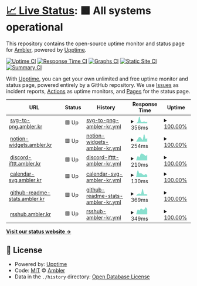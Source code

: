 # [📈 Live Status](https://apps.status.ambler.kr): <!--live status--> **🟩 All systems operational**

This repository contains the open-source uptime monitor and status page for [Ambler](https://ambler.kr), powered by [Upptime](https://github.com/upptime/upptime).

[![Uptime CI](https://github.com/amblerkr/apps.status/workflows/Uptime%20CI/badge.svg)](https://github.com/amblerkr/apps.status/actions?query=workflow%3A%22Uptime+CI%22)
[![Response Time CI](https://github.com/amblerkr/apps.status/workflows/Response%20Time%20CI/badge.svg)](https://github.com/amblerkr/apps.status/actions?query=workflow%3A%22Response+Time+CI%22)
[![Graphs CI](https://github.com/amblerkr/apps.status/workflows/Graphs%20CI/badge.svg)](https://github.com/amblerkr/apps.status/actions?query=workflow%3A%22Graphs+CI%22)
[![Static Site CI](https://github.com/amblerkr/apps.status/workflows/Static%20Site%20CI/badge.svg)](https://github.com/amblerkr/apps.status/actions?query=workflow%3A%22Static+Site+CI%22)
[![Summary CI](https://github.com/amblerkr/apps.status/workflows/Summary%20CI/badge.svg)](https://github.com/amblerkr/apps.status/actions?query=workflow%3A%22Summary+CI%22)

With [Upptime](https://upptime.js.org), you can get your own unlimited and free uptime monitor and status page, powered entirely by a GitHub repository. We use [Issues](https://github.com/amblerkr/apps.status/issues) as incident reports, [Actions](https://github.com/amblerkr/apps.status/actions) as uptime monitors, and [Pages](https://apps.status.ambler.kr) for the status page.

<!--start: status pages-->
<!-- This summary is generated by Upptime (https://github.com/upptime/upptime) -->
<!-- Do not edit this manually, your changes will be overwritten -->
<!-- prettier-ignore -->
| URL | Status | History | Response Time | Uptime |
| --- | ------ | ------- | ------------- | ------ |
| <img alt="" src="https://icons.duckduckgo.com/ip3/svg-to-png.ambler.kr.ico" height="13"> [svg-to-png.ambler.kr](https://svg-to-png.ambler.kr/) | 🟩 Up | [svg-to-png-ambler-kr.yml](https://github.com/amblerkr/apps.status/commits/HEAD/history/svg-to-png-ambler-kr.yml) | <details><summary><img alt="Response time graph" src="./graphs/svg-to-png-ambler-kr/response-time-week.png" height="20"> 356ms</summary><br><a href="https://apps.status.ambler.kr/history/svg-to-png-ambler-kr"><img alt="Response time 272" src="https://img.shields.io/endpoint?url=https%3A%2F%2Fraw.githubusercontent.com%2Famblerkr%2Fapps.status%2FHEAD%2Fapi%2Fsvg-to-png-ambler-kr%2Fresponse-time.json"></a><br><a href="https://apps.status.ambler.kr/history/svg-to-png-ambler-kr"><img alt="24-hour response time 246" src="https://img.shields.io/endpoint?url=https%3A%2F%2Fraw.githubusercontent.com%2Famblerkr%2Fapps.status%2FHEAD%2Fapi%2Fsvg-to-png-ambler-kr%2Fresponse-time-day.json"></a><br><a href="https://apps.status.ambler.kr/history/svg-to-png-ambler-kr"><img alt="7-day response time 356" src="https://img.shields.io/endpoint?url=https%3A%2F%2Fraw.githubusercontent.com%2Famblerkr%2Fapps.status%2FHEAD%2Fapi%2Fsvg-to-png-ambler-kr%2Fresponse-time-week.json"></a><br><a href="https://apps.status.ambler.kr/history/svg-to-png-ambler-kr"><img alt="30-day response time 285" src="https://img.shields.io/endpoint?url=https%3A%2F%2Fraw.githubusercontent.com%2Famblerkr%2Fapps.status%2FHEAD%2Fapi%2Fsvg-to-png-ambler-kr%2Fresponse-time-month.json"></a><br><a href="https://apps.status.ambler.kr/history/svg-to-png-ambler-kr"><img alt="1-year response time 279" src="https://img.shields.io/endpoint?url=https%3A%2F%2Fraw.githubusercontent.com%2Famblerkr%2Fapps.status%2FHEAD%2Fapi%2Fsvg-to-png-ambler-kr%2Fresponse-time-year.json"></a></details> | <details><summary><a href="https://apps.status.ambler.kr/history/svg-to-png-ambler-kr">100.00%</a></summary><a href="https://apps.status.ambler.kr/history/svg-to-png-ambler-kr"><img alt="All-time uptime 100.00%" src="https://img.shields.io/endpoint?url=https%3A%2F%2Fraw.githubusercontent.com%2Famblerkr%2Fapps.status%2FHEAD%2Fapi%2Fsvg-to-png-ambler-kr%2Fuptime.json"></a><br><a href="https://apps.status.ambler.kr/history/svg-to-png-ambler-kr"><img alt="24-hour uptime 100.00%" src="https://img.shields.io/endpoint?url=https%3A%2F%2Fraw.githubusercontent.com%2Famblerkr%2Fapps.status%2FHEAD%2Fapi%2Fsvg-to-png-ambler-kr%2Fuptime-day.json"></a><br><a href="https://apps.status.ambler.kr/history/svg-to-png-ambler-kr"><img alt="7-day uptime 100.00%" src="https://img.shields.io/endpoint?url=https%3A%2F%2Fraw.githubusercontent.com%2Famblerkr%2Fapps.status%2FHEAD%2Fapi%2Fsvg-to-png-ambler-kr%2Fuptime-week.json"></a><br><a href="https://apps.status.ambler.kr/history/svg-to-png-ambler-kr"><img alt="30-day uptime 100.00%" src="https://img.shields.io/endpoint?url=https%3A%2F%2Fraw.githubusercontent.com%2Famblerkr%2Fapps.status%2FHEAD%2Fapi%2Fsvg-to-png-ambler-kr%2Fuptime-month.json"></a><br><a href="https://apps.status.ambler.kr/history/svg-to-png-ambler-kr"><img alt="1-year uptime 100.00%" src="https://img.shields.io/endpoint?url=https%3A%2F%2Fraw.githubusercontent.com%2Famblerkr%2Fapps.status%2FHEAD%2Fapi%2Fsvg-to-png-ambler-kr%2Fuptime-year.json"></a></details>
| <img alt="" src="https://icons.duckduckgo.com/ip3/notion-widgets.ambler.kr.ico" height="13"> [notion-widgets.ambler.kr](https://notion-widgets.ambler.kr/) | 🟩 Up | [notion-widgets-ambler-kr.yml](https://github.com/amblerkr/apps.status/commits/HEAD/history/notion-widgets-ambler-kr.yml) | <details><summary><img alt="Response time graph" src="./graphs/notion-widgets-ambler-kr/response-time-week.png" height="20"> 254ms</summary><br><a href="https://apps.status.ambler.kr/history/notion-widgets-ambler-kr"><img alt="Response time 246" src="https://img.shields.io/endpoint?url=https%3A%2F%2Fraw.githubusercontent.com%2Famblerkr%2Fapps.status%2FHEAD%2Fapi%2Fnotion-widgets-ambler-kr%2Fresponse-time.json"></a><br><a href="https://apps.status.ambler.kr/history/notion-widgets-ambler-kr"><img alt="24-hour response time 242" src="https://img.shields.io/endpoint?url=https%3A%2F%2Fraw.githubusercontent.com%2Famblerkr%2Fapps.status%2FHEAD%2Fapi%2Fnotion-widgets-ambler-kr%2Fresponse-time-day.json"></a><br><a href="https://apps.status.ambler.kr/history/notion-widgets-ambler-kr"><img alt="7-day response time 254" src="https://img.shields.io/endpoint?url=https%3A%2F%2Fraw.githubusercontent.com%2Famblerkr%2Fapps.status%2FHEAD%2Fapi%2Fnotion-widgets-ambler-kr%2Fresponse-time-week.json"></a><br><a href="https://apps.status.ambler.kr/history/notion-widgets-ambler-kr"><img alt="30-day response time 249" src="https://img.shields.io/endpoint?url=https%3A%2F%2Fraw.githubusercontent.com%2Famblerkr%2Fapps.status%2FHEAD%2Fapi%2Fnotion-widgets-ambler-kr%2Fresponse-time-month.json"></a><br><a href="https://apps.status.ambler.kr/history/notion-widgets-ambler-kr"><img alt="1-year response time 251" src="https://img.shields.io/endpoint?url=https%3A%2F%2Fraw.githubusercontent.com%2Famblerkr%2Fapps.status%2FHEAD%2Fapi%2Fnotion-widgets-ambler-kr%2Fresponse-time-year.json"></a></details> | <details><summary><a href="https://apps.status.ambler.kr/history/notion-widgets-ambler-kr">100.00%</a></summary><a href="https://apps.status.ambler.kr/history/notion-widgets-ambler-kr"><img alt="All-time uptime 100.00%" src="https://img.shields.io/endpoint?url=https%3A%2F%2Fraw.githubusercontent.com%2Famblerkr%2Fapps.status%2FHEAD%2Fapi%2Fnotion-widgets-ambler-kr%2Fuptime.json"></a><br><a href="https://apps.status.ambler.kr/history/notion-widgets-ambler-kr"><img alt="24-hour uptime 100.00%" src="https://img.shields.io/endpoint?url=https%3A%2F%2Fraw.githubusercontent.com%2Famblerkr%2Fapps.status%2FHEAD%2Fapi%2Fnotion-widgets-ambler-kr%2Fuptime-day.json"></a><br><a href="https://apps.status.ambler.kr/history/notion-widgets-ambler-kr"><img alt="7-day uptime 100.00%" src="https://img.shields.io/endpoint?url=https%3A%2F%2Fraw.githubusercontent.com%2Famblerkr%2Fapps.status%2FHEAD%2Fapi%2Fnotion-widgets-ambler-kr%2Fuptime-week.json"></a><br><a href="https://apps.status.ambler.kr/history/notion-widgets-ambler-kr"><img alt="30-day uptime 100.00%" src="https://img.shields.io/endpoint?url=https%3A%2F%2Fraw.githubusercontent.com%2Famblerkr%2Fapps.status%2FHEAD%2Fapi%2Fnotion-widgets-ambler-kr%2Fuptime-month.json"></a><br><a href="https://apps.status.ambler.kr/history/notion-widgets-ambler-kr"><img alt="1-year uptime 100.00%" src="https://img.shields.io/endpoint?url=https%3A%2F%2Fraw.githubusercontent.com%2Famblerkr%2Fapps.status%2FHEAD%2Fapi%2Fnotion-widgets-ambler-kr%2Fuptime-year.json"></a></details>
| <img alt="" src="https://icons.duckduckgo.com/ip3/discord-ifttt.ambler.kr.ico" height="13"> [discord-ifttt.ambler.kr](https://discord-ifttt.ambler.kr/) | 🟩 Up | [discord-ifttt-ambler-kr.yml](https://github.com/amblerkr/apps.status/commits/HEAD/history/discord-ifttt-ambler-kr.yml) | <details><summary><img alt="Response time graph" src="./graphs/discord-ifttt-ambler-kr/response-time-week.png" height="20"> 210ms</summary><br><a href="https://apps.status.ambler.kr/history/discord-ifttt-ambler-kr"><img alt="Response time 250" src="https://img.shields.io/endpoint?url=https%3A%2F%2Fraw.githubusercontent.com%2Famblerkr%2Fapps.status%2FHEAD%2Fapi%2Fdiscord-ifttt-ambler-kr%2Fresponse-time.json"></a><br><a href="https://apps.status.ambler.kr/history/discord-ifttt-ambler-kr"><img alt="24-hour response time 230" src="https://img.shields.io/endpoint?url=https%3A%2F%2Fraw.githubusercontent.com%2Famblerkr%2Fapps.status%2FHEAD%2Fapi%2Fdiscord-ifttt-ambler-kr%2Fresponse-time-day.json"></a><br><a href="https://apps.status.ambler.kr/history/discord-ifttt-ambler-kr"><img alt="7-day response time 210" src="https://img.shields.io/endpoint?url=https%3A%2F%2Fraw.githubusercontent.com%2Famblerkr%2Fapps.status%2FHEAD%2Fapi%2Fdiscord-ifttt-ambler-kr%2Fresponse-time-week.json"></a><br><a href="https://apps.status.ambler.kr/history/discord-ifttt-ambler-kr"><img alt="30-day response time 251" src="https://img.shields.io/endpoint?url=https%3A%2F%2Fraw.githubusercontent.com%2Famblerkr%2Fapps.status%2FHEAD%2Fapi%2Fdiscord-ifttt-ambler-kr%2Fresponse-time-month.json"></a><br><a href="https://apps.status.ambler.kr/history/discord-ifttt-ambler-kr"><img alt="1-year response time 263" src="https://img.shields.io/endpoint?url=https%3A%2F%2Fraw.githubusercontent.com%2Famblerkr%2Fapps.status%2FHEAD%2Fapi%2Fdiscord-ifttt-ambler-kr%2Fresponse-time-year.json"></a></details> | <details><summary><a href="https://apps.status.ambler.kr/history/discord-ifttt-ambler-kr">100.00%</a></summary><a href="https://apps.status.ambler.kr/history/discord-ifttt-ambler-kr"><img alt="All-time uptime 100.00%" src="https://img.shields.io/endpoint?url=https%3A%2F%2Fraw.githubusercontent.com%2Famblerkr%2Fapps.status%2FHEAD%2Fapi%2Fdiscord-ifttt-ambler-kr%2Fuptime.json"></a><br><a href="https://apps.status.ambler.kr/history/discord-ifttt-ambler-kr"><img alt="24-hour uptime 100.00%" src="https://img.shields.io/endpoint?url=https%3A%2F%2Fraw.githubusercontent.com%2Famblerkr%2Fapps.status%2FHEAD%2Fapi%2Fdiscord-ifttt-ambler-kr%2Fuptime-day.json"></a><br><a href="https://apps.status.ambler.kr/history/discord-ifttt-ambler-kr"><img alt="7-day uptime 100.00%" src="https://img.shields.io/endpoint?url=https%3A%2F%2Fraw.githubusercontent.com%2Famblerkr%2Fapps.status%2FHEAD%2Fapi%2Fdiscord-ifttt-ambler-kr%2Fuptime-week.json"></a><br><a href="https://apps.status.ambler.kr/history/discord-ifttt-ambler-kr"><img alt="30-day uptime 100.00%" src="https://img.shields.io/endpoint?url=https%3A%2F%2Fraw.githubusercontent.com%2Famblerkr%2Fapps.status%2FHEAD%2Fapi%2Fdiscord-ifttt-ambler-kr%2Fuptime-month.json"></a><br><a href="https://apps.status.ambler.kr/history/discord-ifttt-ambler-kr"><img alt="1-year uptime 100.00%" src="https://img.shields.io/endpoint?url=https%3A%2F%2Fraw.githubusercontent.com%2Famblerkr%2Fapps.status%2FHEAD%2Fapi%2Fdiscord-ifttt-ambler-kr%2Fuptime-year.json"></a></details>
| <img alt="" src="https://icons.duckduckgo.com/ip3/calendar-svg.ambler.kr.ico" height="13"> [calendar-svg.ambler.kr](https://calendar-svg.ambler.kr/) | 🟩 Up | [calendar-svg-ambler-kr.yml](https://github.com/amblerkr/apps.status/commits/HEAD/history/calendar-svg-ambler-kr.yml) | <details><summary><img alt="Response time graph" src="./graphs/calendar-svg-ambler-kr/response-time-week.png" height="20"> 130ms</summary><br><a href="https://apps.status.ambler.kr/history/calendar-svg-ambler-kr"><img alt="Response time 216" src="https://img.shields.io/endpoint?url=https%3A%2F%2Fraw.githubusercontent.com%2Famblerkr%2Fapps.status%2FHEAD%2Fapi%2Fcalendar-svg-ambler-kr%2Fresponse-time.json"></a><br><a href="https://apps.status.ambler.kr/history/calendar-svg-ambler-kr"><img alt="24-hour response time 69" src="https://img.shields.io/endpoint?url=https%3A%2F%2Fraw.githubusercontent.com%2Famblerkr%2Fapps.status%2FHEAD%2Fapi%2Fcalendar-svg-ambler-kr%2Fresponse-time-day.json"></a><br><a href="https://apps.status.ambler.kr/history/calendar-svg-ambler-kr"><img alt="7-day response time 130" src="https://img.shields.io/endpoint?url=https%3A%2F%2Fraw.githubusercontent.com%2Famblerkr%2Fapps.status%2FHEAD%2Fapi%2Fcalendar-svg-ambler-kr%2Fresponse-time-week.json"></a><br><a href="https://apps.status.ambler.kr/history/calendar-svg-ambler-kr"><img alt="30-day response time 249" src="https://img.shields.io/endpoint?url=https%3A%2F%2Fraw.githubusercontent.com%2Famblerkr%2Fapps.status%2FHEAD%2Fapi%2Fcalendar-svg-ambler-kr%2Fresponse-time-month.json"></a><br><a href="https://apps.status.ambler.kr/history/calendar-svg-ambler-kr"><img alt="1-year response time 222" src="https://img.shields.io/endpoint?url=https%3A%2F%2Fraw.githubusercontent.com%2Famblerkr%2Fapps.status%2FHEAD%2Fapi%2Fcalendar-svg-ambler-kr%2Fresponse-time-year.json"></a></details> | <details><summary><a href="https://apps.status.ambler.kr/history/calendar-svg-ambler-kr">100.00%</a></summary><a href="https://apps.status.ambler.kr/history/calendar-svg-ambler-kr"><img alt="All-time uptime 100.00%" src="https://img.shields.io/endpoint?url=https%3A%2F%2Fraw.githubusercontent.com%2Famblerkr%2Fapps.status%2FHEAD%2Fapi%2Fcalendar-svg-ambler-kr%2Fuptime.json"></a><br><a href="https://apps.status.ambler.kr/history/calendar-svg-ambler-kr"><img alt="24-hour uptime 100.00%" src="https://img.shields.io/endpoint?url=https%3A%2F%2Fraw.githubusercontent.com%2Famblerkr%2Fapps.status%2FHEAD%2Fapi%2Fcalendar-svg-ambler-kr%2Fuptime-day.json"></a><br><a href="https://apps.status.ambler.kr/history/calendar-svg-ambler-kr"><img alt="7-day uptime 100.00%" src="https://img.shields.io/endpoint?url=https%3A%2F%2Fraw.githubusercontent.com%2Famblerkr%2Fapps.status%2FHEAD%2Fapi%2Fcalendar-svg-ambler-kr%2Fuptime-week.json"></a><br><a href="https://apps.status.ambler.kr/history/calendar-svg-ambler-kr"><img alt="30-day uptime 100.00%" src="https://img.shields.io/endpoint?url=https%3A%2F%2Fraw.githubusercontent.com%2Famblerkr%2Fapps.status%2FHEAD%2Fapi%2Fcalendar-svg-ambler-kr%2Fuptime-month.json"></a><br><a href="https://apps.status.ambler.kr/history/calendar-svg-ambler-kr"><img alt="1-year uptime 100.00%" src="https://img.shields.io/endpoint?url=https%3A%2F%2Fraw.githubusercontent.com%2Famblerkr%2Fapps.status%2FHEAD%2Fapi%2Fcalendar-svg-ambler-kr%2Fuptime-year.json"></a></details>
| <img alt="" src="https://icons.duckduckgo.com/ip3/github-readme-stats.ambler.kr.ico" height="13"> [github-readme-stats.ambler.kr](https://github-readme-stats.ambler.kr/api?username=amblerkr) | 🟩 Up | [github-readme-stats-ambler-kr.yml](https://github.com/amblerkr/apps.status/commits/HEAD/history/github-readme-stats-ambler-kr.yml) | <details><summary><img alt="Response time graph" src="./graphs/github-readme-stats-ambler-kr/response-time-week.png" height="20"> 369ms</summary><br><a href="https://apps.status.ambler.kr/history/github-readme-stats-ambler-kr"><img alt="Response time 801" src="https://img.shields.io/endpoint?url=https%3A%2F%2Fraw.githubusercontent.com%2Famblerkr%2Fapps.status%2FHEAD%2Fapi%2Fgithub-readme-stats-ambler-kr%2Fresponse-time.json"></a><br><a href="https://apps.status.ambler.kr/history/github-readme-stats-ambler-kr"><img alt="24-hour response time 187" src="https://img.shields.io/endpoint?url=https%3A%2F%2Fraw.githubusercontent.com%2Famblerkr%2Fapps.status%2FHEAD%2Fapi%2Fgithub-readme-stats-ambler-kr%2Fresponse-time-day.json"></a><br><a href="https://apps.status.ambler.kr/history/github-readme-stats-ambler-kr"><img alt="7-day response time 369" src="https://img.shields.io/endpoint?url=https%3A%2F%2Fraw.githubusercontent.com%2Famblerkr%2Fapps.status%2FHEAD%2Fapi%2Fgithub-readme-stats-ambler-kr%2Fresponse-time-week.json"></a><br><a href="https://apps.status.ambler.kr/history/github-readme-stats-ambler-kr"><img alt="30-day response time 851" src="https://img.shields.io/endpoint?url=https%3A%2F%2Fraw.githubusercontent.com%2Famblerkr%2Fapps.status%2FHEAD%2Fapi%2Fgithub-readme-stats-ambler-kr%2Fresponse-time-month.json"></a><br><a href="https://apps.status.ambler.kr/history/github-readme-stats-ambler-kr"><img alt="1-year response time 789" src="https://img.shields.io/endpoint?url=https%3A%2F%2Fraw.githubusercontent.com%2Famblerkr%2Fapps.status%2FHEAD%2Fapi%2Fgithub-readme-stats-ambler-kr%2Fresponse-time-year.json"></a></details> | <details><summary><a href="https://apps.status.ambler.kr/history/github-readme-stats-ambler-kr">100.00%</a></summary><a href="https://apps.status.ambler.kr/history/github-readme-stats-ambler-kr"><img alt="All-time uptime 100.00%" src="https://img.shields.io/endpoint?url=https%3A%2F%2Fraw.githubusercontent.com%2Famblerkr%2Fapps.status%2FHEAD%2Fapi%2Fgithub-readme-stats-ambler-kr%2Fuptime.json"></a><br><a href="https://apps.status.ambler.kr/history/github-readme-stats-ambler-kr"><img alt="24-hour uptime 100.00%" src="https://img.shields.io/endpoint?url=https%3A%2F%2Fraw.githubusercontent.com%2Famblerkr%2Fapps.status%2FHEAD%2Fapi%2Fgithub-readme-stats-ambler-kr%2Fuptime-day.json"></a><br><a href="https://apps.status.ambler.kr/history/github-readme-stats-ambler-kr"><img alt="7-day uptime 100.00%" src="https://img.shields.io/endpoint?url=https%3A%2F%2Fraw.githubusercontent.com%2Famblerkr%2Fapps.status%2FHEAD%2Fapi%2Fgithub-readme-stats-ambler-kr%2Fuptime-week.json"></a><br><a href="https://apps.status.ambler.kr/history/github-readme-stats-ambler-kr"><img alt="30-day uptime 100.00%" src="https://img.shields.io/endpoint?url=https%3A%2F%2Fraw.githubusercontent.com%2Famblerkr%2Fapps.status%2FHEAD%2Fapi%2Fgithub-readme-stats-ambler-kr%2Fuptime-month.json"></a><br><a href="https://apps.status.ambler.kr/history/github-readme-stats-ambler-kr"><img alt="1-year uptime 100.00%" src="https://img.shields.io/endpoint?url=https%3A%2F%2Fraw.githubusercontent.com%2Famblerkr%2Fapps.status%2FHEAD%2Fapi%2Fgithub-readme-stats-ambler-kr%2Fuptime-year.json"></a></details>
| <img alt="" src="https://icons.duckduckgo.com/ip3/rsshub.ambler.kr.ico" height="13"> [rsshub.ambler.kr](https://rsshub.ambler.kr/) | 🟩 Up | [rsshub-ambler-kr.yml](https://github.com/amblerkr/apps.status/commits/HEAD/history/rsshub-ambler-kr.yml) | <details><summary><img alt="Response time graph" src="./graphs/rsshub-ambler-kr/response-time-week.png" height="20"> 349ms</summary><br><a href="https://apps.status.ambler.kr/history/rsshub-ambler-kr"><img alt="Response time 734" src="https://img.shields.io/endpoint?url=https%3A%2F%2Fraw.githubusercontent.com%2Famblerkr%2Fapps.status%2FHEAD%2Fapi%2Frsshub-ambler-kr%2Fresponse-time.json"></a><br><a href="https://apps.status.ambler.kr/history/rsshub-ambler-kr"><img alt="24-hour response time 349" src="https://img.shields.io/endpoint?url=https%3A%2F%2Fraw.githubusercontent.com%2Famblerkr%2Fapps.status%2FHEAD%2Fapi%2Frsshub-ambler-kr%2Fresponse-time-day.json"></a><br><a href="https://apps.status.ambler.kr/history/rsshub-ambler-kr"><img alt="7-day response time 349" src="https://img.shields.io/endpoint?url=https%3A%2F%2Fraw.githubusercontent.com%2Famblerkr%2Fapps.status%2FHEAD%2Fapi%2Frsshub-ambler-kr%2Fresponse-time-week.json"></a><br><a href="https://apps.status.ambler.kr/history/rsshub-ambler-kr"><img alt="30-day response time 611" src="https://img.shields.io/endpoint?url=https%3A%2F%2Fraw.githubusercontent.com%2Famblerkr%2Fapps.status%2FHEAD%2Fapi%2Frsshub-ambler-kr%2Fresponse-time-month.json"></a><br><a href="https://apps.status.ambler.kr/history/rsshub-ambler-kr"><img alt="1-year response time 857" src="https://img.shields.io/endpoint?url=https%3A%2F%2Fraw.githubusercontent.com%2Famblerkr%2Fapps.status%2FHEAD%2Fapi%2Frsshub-ambler-kr%2Fresponse-time-year.json"></a></details> | <details><summary><a href="https://apps.status.ambler.kr/history/rsshub-ambler-kr">100.00%</a></summary><a href="https://apps.status.ambler.kr/history/rsshub-ambler-kr"><img alt="All-time uptime 99.99%" src="https://img.shields.io/endpoint?url=https%3A%2F%2Fraw.githubusercontent.com%2Famblerkr%2Fapps.status%2FHEAD%2Fapi%2Frsshub-ambler-kr%2Fuptime.json"></a><br><a href="https://apps.status.ambler.kr/history/rsshub-ambler-kr"><img alt="24-hour uptime 100.00%" src="https://img.shields.io/endpoint?url=https%3A%2F%2Fraw.githubusercontent.com%2Famblerkr%2Fapps.status%2FHEAD%2Fapi%2Frsshub-ambler-kr%2Fuptime-day.json"></a><br><a href="https://apps.status.ambler.kr/history/rsshub-ambler-kr"><img alt="7-day uptime 100.00%" src="https://img.shields.io/endpoint?url=https%3A%2F%2Fraw.githubusercontent.com%2Famblerkr%2Fapps.status%2FHEAD%2Fapi%2Frsshub-ambler-kr%2Fuptime-week.json"></a><br><a href="https://apps.status.ambler.kr/history/rsshub-ambler-kr"><img alt="30-day uptime 100.00%" src="https://img.shields.io/endpoint?url=https%3A%2F%2Fraw.githubusercontent.com%2Famblerkr%2Fapps.status%2FHEAD%2Fapi%2Frsshub-ambler-kr%2Fuptime-month.json"></a><br><a href="https://apps.status.ambler.kr/history/rsshub-ambler-kr"><img alt="1-year uptime 100.00%" src="https://img.shields.io/endpoint?url=https%3A%2F%2Fraw.githubusercontent.com%2Famblerkr%2Fapps.status%2FHEAD%2Fapi%2Frsshub-ambler-kr%2Fuptime-year.json"></a></details>

<!--end: status pages-->

[**Visit our status website →**](https://apps.status.ambler.kr)

## 📄 License

- Powered by: [Upptime](https://github.com/upptime/upptime)
- Code: [MIT](./LICENSE) © [Ambler](https://ambler.kr)
- Data in the `./history` directory: [Open Database License](https://opendatacommons.org/licenses/odbl/1-0/)
